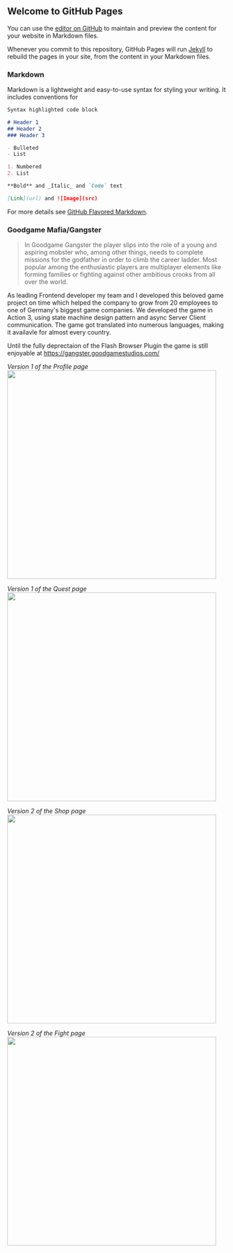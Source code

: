 ## Welcome to GitHub Pages

You can use the [editor on GitHub](https://github.com/AlexBug1982/portfolio/edit/gh-pages/index.md) to maintain and preview the content for your website in Markdown files.

Whenever you commit to this repository, GitHub Pages will run [Jekyll](https://jekyllrb.com/) to rebuild the pages in your site, from the content in your Markdown files.

### Markdown

Markdown is a lightweight and easy-to-use syntax for styling your writing. It includes conventions for

```markdown
Syntax highlighted code block

# Header 1
## Header 2
### Header 3

- Bulleted
- List

1. Numbered
2. List

**Bold** and _Italic_ and `Code` text

[Link](url) and ![Image](src)
```

For more details see [GitHub Flavored Markdown](https://guides.github.com/features/mastering-markdown/).


### Goodgame Mafia/Gangster

> In Goodgame Gangster the player slips into the role of a young and aspiring mobster who, among other things, needs to complete missions for the godfather in order to climb the career ladder. Most popular among the enthusiastic players are multiplayer elements like forming families or fighting against other ambitious crooks from all over the world.

As leading Frontend developer my team and I developed this beloved game project on time which helped the company to grow from 20 employees to one of Germany's biggest game companies. We developed the game in Action 3, using state machine design pattern and async Server Client communication. The game got translated into numerous languages, making it availavle for almost every country. 

Until the fully deprectaion of the Flash Browser Plugin the game is still enjoyable at https://gangster.goodgamestudios.com/

*Version 1 of the Profile page*
<img src="https://github.com/alexanderbahlk/portfolio/blob/gh-pages/images/ggs_mafia/profile_v1.jpg" width="480">

*Version 1 of the Quest page*
<img src="https://github.com/alexanderbahlk/portfolio/blob/gh-pages/images/ggs_mafia/quests_v1.jpg" width="480">

*Version 2 of the Shop page*
<img src="https://github.com/alexanderbahlk/portfolio/blob/gh-pages/images/ggs_mafia/shop_v2.jpg" width="480">

*Version 2 of the Fight page*
<img src="https://github.com/alexanderbahlk/portfolio/blob/gh-pages/images/ggs_mafia/fight_v2.jpg" width="480">


